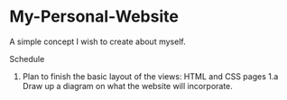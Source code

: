 # My-Personal-Website
A simple concept I wish to create about myself.

Schedule

1. Plan to finish the basic layout of the views: HTML and CSS pages
  1.a Draw up a diagram on what the website will incorporate.

